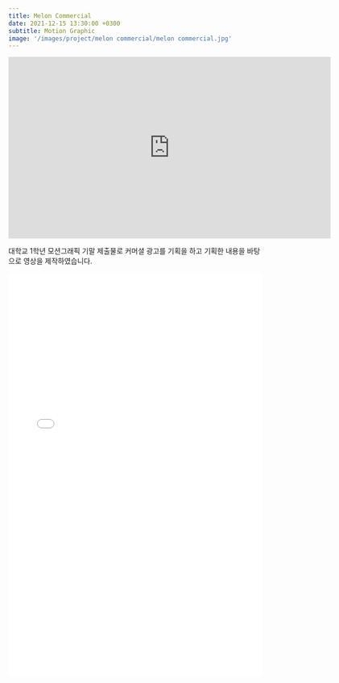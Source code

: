 ```yaml
---
title: Melon Commercial
date: 2021-12-15 13:30:00 +0300
subtitle: Motion Graphic
image: '/images/project/melon commercial/melon commercial.jpg'
---
```


<p><iframe title="vimeo-player" src="https://player.vimeo.com/video/659841699?h=ed17a976bc" width="640" height="360" frameborder="0" allowfullscreen></iframe></p>

대학교 1학년 모션그래픽 기말 제출물로 커머셜 광고를 기획을 하고 기획한 내용을 바탕으로 영상을 제작하였습니다.

<embed src="/images/project/melon commercial/melon.pdf" type="application/pdf" width="100%" height="800px" />